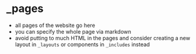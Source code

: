 # _pages

- all pages of the website go here
- you can specify the whole page via markdown
- avoid putting to much HTML in the pages and consider creating a new layout in `_layouts` or components in `_includes` instead